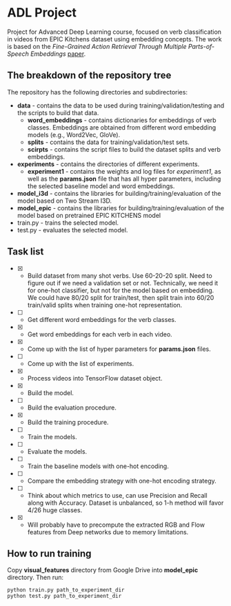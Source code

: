 # ADL Project
Project for Advanced Deep Learning course, focused on verb classification in videos from EPIC Kitchens dataset using embedding concepts. The work is based on the *Fine-Grained Action Retrieval Through Multiple Parts-of-Speech Embeddings* [paper](http://openaccess.thecvf.com/content_ICCV_2019/papers/Wray_Fine-Grained_Action_Retrieval_Through_Multiple_Parts-of-Speech_Embeddings_ICCV_2019_paper.pdf).

## The breakdown of the repository tree
The repository has the following directories and subdirectories:
* __data__ - contains the data to be used during training/validation/testing and the scripts to build that data.
    * __word_embeddings__ - contains dictionaries for embeddings of verb classes. Embeddings are obtained from different word embedding models (e.g., Word2Vec, GloVe).
    * __splits__ - contains the data for training/validation/test sets.
    * __scirpts__ - contains the script files to build the dataset splits and verb embeddings.
* __experiments__ - contains the directories of different experiments.
    * __experiment1__ - contains the weights and log files for *experiment1*, as well as the **params.json** file that has all hyper parameters, including the selected baseline model and word embeddings.
* __model_i3d__ - contains the libraries for building/training/evaluation of the model based on Two Stream I3D.
* __model_epic__ - contains the libraries for building/training/evaluation of the model based on pretrained EPIC KITCHENS model
* train.py - trains the selected model.
* test.py - evaluates the selected model.

## Task list
- [x] - Build dataset from many shot verbs. Use 60-20-20 split. Need to figure out if we need a validation set or not. Technically, we need it for one-hot classifier, but not for the model based on embedding. We could have 80/20 split for train/test, then split train into 60/20 train/valid splits when training one-hot representation.
- [ ] - Get different word embeddings for the verb classes.
- [x] - Get word embeddings for each verb in each video.
- [x] - Come up with the list of hyper parameters for **params.json** files.
- [ ] - Come up with the list of experiments.
- [x] - Process videos into TensorFlow dataset object.
- [x] - Build the model.
- [ ] - Build the evaluation procedure.
- [x] - Build the training procedure.
- [ ] - Train the models.
- [ ] - Evaluate the models.
- [ ] - Train the baseline models with one-hot encoding.
- [ ] - Compare the embedding strategy with one-hot encoding strategy.
- [ ] - Think about which metrics to use, can use Precision and Recall along with Accuracy. Dataset is unbalanced, so 1-h method will favor 4/26 huge classes.
- [x] - Will probably have to precompute the extracted RGB and Flow features from Deep networks due to memory limitations. 

## How to run training
Copy __visual_features__ directory from Google Drive into __model_epic__ directory. Then run:
```
python train.py path_to_experiment_dir
python test.py path_to_experiment_dir
```